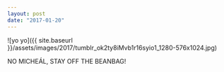 ```yaml
---
layout: post
date: "2017-01-20"
---
```


![yo yo]({{ site.baseurl }}/assets/images/2017/tumblr_ok2ty8iMvb1r16syio1_1280-576x1024.jpg)

NO MICHEÁL, STAY OFF THE BEANBAG!
